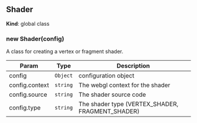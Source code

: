 <a name="Shader"></a>

## Shader
**Kind**: global class  
<a name="new_Shader_new"></a>

### new Shader(config)
A class for creating a vertex or fragment shader.


| Param | Type | Description |
| --- | --- | --- |
| config | <code>Object</code> | configuration object |
| config.context | <code>string</code> | The webgl context for the shader |
| config.source | <code>string</code> | The shader source code |
| config.type | <code>string</code> | The shader type (VERTEX_SHADER, FRAGMENT_SHADER) |

